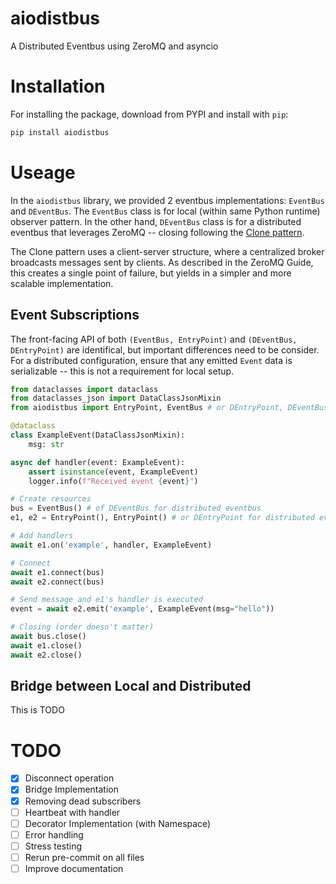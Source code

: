 # aiodistbus
A Distributed Eventbus using ZeroMQ and asyncio

# Installation

For installing the package, download from PYPI and install with ``pip``:

```bash
pip install aiodistbus
```

# Useage

In the ``aiodistbus`` library, we provided 2 eventbus implementations: ``EventBus`` and ``DEventBus``. The ``EventBus`` class is for local (within same Python runtime) observer pattern. In the other hand, ``DEventBus`` class is for a distributed eventbus that leverages ZeroMQ -- closing following the [Clone pattern](https://zguide.zeromq.org/docs/chapter5/).

The Clone pattern uses a client-server structure, where a centralized broker broadcasts messages sent by clients. As described in the ZeroMQ Guide, this creates a single point of failure, but yields in a simpler and more scalable implementation.

## Event Subscriptions

The front-facing API of both ``(EventBus, EntryPoint)`` and ``(DEventBus, DEntryPoint)`` are identifical, but important differences need to be consider. For a distributed configuration, ensure that any emitted ``Event`` data is serializable -- this is not a requirement for local setup.

```python
from dataclasses import dataclass
from dataclasses_json import DataClassJsonMixin
from aiodistbus import EntryPoint, EventBus # or DEntryPoint, DEventBus

@dataclass
class ExampleEvent(DataClassJsonMixin):
    msg: str

async def handler(event: ExampleEvent):
    assert isinstance(event, ExampleEvent)
    logger.info(f"Received event {event}")

# Create resources
bus = EventBus() # of DEventBus for distributed eventbus
e1, e2 = EntryPoint(), EntryPoint() # or DEntryPoint for distributed eventbus

# Add handlers
await e1.on('example', handler, ExampleEvent)

# Connect
await e1.connect(bus)
await e2.connect(bus)

# Send message and e1's handler is executed
event = await e2.emit('example', ExampleEvent(msg="hello"))

# Closing (order doesn't matter)
await bus.close()
await e1.close()
await e2.close()
```

## Bridge between Local and Distributed

This is TODO

# TODO
 - [x] Disconnect operation
 - [x] Bridge Implementation
 - [x] Removing dead subscribers
 - [ ] Heartbeat with handler
 - [ ] Decorator Implementation (with Namespace)
 - [ ] Error handling
 - [ ] Stress testing
 - [ ] Rerun pre-commit on all files
 - [ ] Improve documentation
